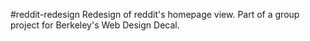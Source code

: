 #reddit-redesign
Redesign of reddit's homepage view. Part of a group project for Berkeley's Web Design Decal.
